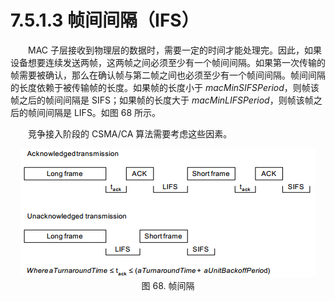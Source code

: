 # 7.5.1.3 帧间间隔（IFS）

　　MAC 子层接收到物理层的数据时，需要一定的时间才能处理完。因此，如果设备想要连续发送两帧，这两帧之间必须至少有一个帧间间隔。如果第一次传输的帧需要被确认，那么在确认帧与第二帧之间也必须至少有一个帧间间隔。帧间间隔的长度依赖于被传输帧的长度。如果帧的长度小于 *macMinSIFSPeriod*，则帧该帧之后的帧间间隔是 SIFS；如果帧的长度大于 *macMinLIFSPeriod*，则帧该帧之后的帧间间隔是 LIFS。如图 68 所示。

　　竞争接入阶段的 CSMA/CA 算法需要考虑这些因素。
<center><img src="../images/Image 68.png"/></center>
<center>图 68. 帧间隔</center>
